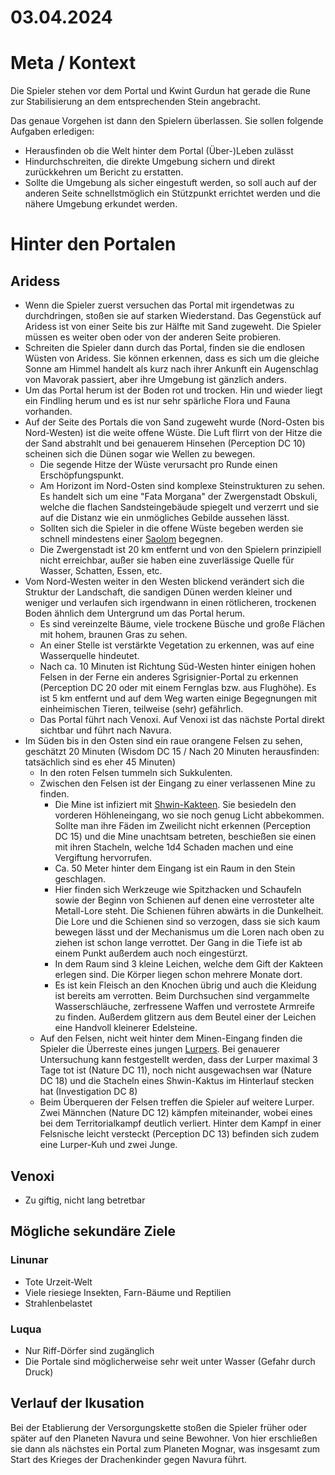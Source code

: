 # 03.04.2024

<!-- TODO: Battlemaps -->

# Meta / Kontext

Die Spieler stehen vor dem Portal und Kwint Gurdun hat gerade die Rune zur Stabilisierung an dem entsprechenden Stein angebracht. 

Das genaue Vorgehen ist dann den Spielern überlassen. Sie sollen folgende Aufgaben erledigen:
* Herausfinden ob die Welt hinter dem Portal (Über-)Leben zulässt
* Hindurchschreiten, die direkte Umgebung sichern und direkt zurückkehren um Bericht zu erstatten.
* Sollte die Umgebung als sicher eingestuft werden, so soll auch auf der anderen Seite schnellstmöglich ein Stützpunkt errichtet werden und die nähere Umgebung erkundet werden.

# Hinter den Portalen

## Aridess

* Wenn die Spieler zuerst versuchen das Portal mit irgendetwas zu durchdringen, stoßen sie auf starken Wiederstand. Das Gegenstück auf Aridess ist von einer Seite bis zur Hälfte mit Sand zugeweht. Die Spieler müssen es weiter oben oder von der anderen Seite probieren.
* Schreiten die Spieler dann durch das Portal, finden sie die endlosen Wüsten von Aridess. Sie können erkennen, dass es sich um die gleiche Sonne am Himmel handelt als kurz nach ihrer Ankunft ein Augenschlag von Mavorak passiert, aber ihre Umgebung ist gänzlich anders. 
* Um das Portal herum ist der Boden rot und trocken. Hin und wieder liegt ein Findling herum und es ist nur sehr spärliche Flora und Fauna vorhanden.
* Auf der Seite des Portals die von Sand zugeweht wurde (Nord-Osten bis Nord-Westen) ist die weite offene Wüste. Die Luft flirrt von der Hitze die der Sand abstrahlt und bei genauerem Hinsehen (Perception DC 10) scheinen sich die Dünen sogar wie Wellen zu bewegen.
    * Die segende Hitze der Wüste verursacht pro Runde einen Erschöpfungspunkt.
    * Am Horizont im Nord-Osten sind komplexe Steinstrukturen zu sehen. Es handelt sich um eine "Fata Morgana" der Zwergenstadt Obskuli, welche die flachen Sandsteingebäude spiegelt und verzerrt und sie auf die Distanz wie ein unmögliches Gebilde aussehen lässt.
    * Sollten sich die Spieler in die offene Wüste begeben werden sie schnell mindestens einer [Saolom](/content/DnD/Gegner/Saolom.md) begegnen.
    * Die Zwergenstadt ist 20 km entfernt und von den Spielern prinzipiell nicht erreichbar, außer sie haben eine zuverlässige Quelle für Wasser, Schatten, Essen, etc.
* Vom Nord-Westen weiter in den Westen blickend verändert sich die Struktur der Landschaft, die sandigen Dünen werden kleiner und weniger und verlaufen sich irgendwann in einen rötlicheren, trockenen Boden ähnlich dem Untergrund um das Portal herum.
    * Es sind vereinzelte Bäume, viele trockene Büsche und große Flächen mit hohem, braunen Gras zu sehen.
    * An einer Stelle ist verstärkte Vegetation zu erkennen, was auf eine Wasserquelle hindeutet.
    * Nach ca. 10 Minuten ist Richtung Süd-Westen hinter einigen hohen Felsen in der Ferne ein anderes Sgrisignier-Portal zu erkennen (Perception DC 20 oder mit einem Fernglas bzw. aus Flughöhe). Es ist 5 km entfernt und auf dem Weg warten einige Begegnungen mit einheimischen Tieren, teilweise (sehr) gefährlich.
    * Das Portal führt nach Venoxi. Auf Venoxi ist das nächste Portal direkt sichtbar und führt nach Navura.
* Im Süden bis in den Osten sind ein raue orangene Felsen zu sehen, geschätzt 20 Minuten (Wisdom DC 15 / Nach 20 Minuten herausfinden: tatsächlich sind es eher 45 Minuten)
    * In den roten Felsen tummeln sich Sukkulenten.
    * Zwischen den Felsen ist der Eingang zu einer verlassenen Mine zu finden.
        * Die Mine ist infiziert mit [Shwin-Kakteen](/content/DnD/Gegner/Shwin-Kaktus.md). Sie besiedeln den vorderen Höhleneingang, wo sie noch genug Licht abbekommen. Sollte man ihre Fäden im Zweilicht nicht erkennen (Perception DC 15) und die Mine unachtsam betreten, beschießen sie einen mit ihren Stacheln, welche 1d4 Schaden machen und eine Vergiftung hervorrufen.
        * Ca. 50 Meter hinter dem Eingang ist ein Raum in den Stein geschlagen. 
        * Hier finden sich Werkzeuge wie Spitzhacken und Schaufeln sowie der Beginn von Schienen auf denen eine verrosteter alte Metall-Lore steht. Die Schienen führen abwärts in die Dunkelheit. Die Lore und die Schienen sind so verzogen, dass sie sich kaum bewegen lässt und der Mechanismus um die Loren nach oben zu ziehen ist schon lange verrottet. Der Gang in die Tiefe ist ab einem Punkt außerdem auch noch eingestürzt.
        * In dem Raum sind 3 kleine Leichen, welche dem Gift der Kakteen erlegen sind. Die Körper liegen schon mehrere Monate dort.
        * Es ist kein Fleisch an den Knochen übrig und auch die Kleidung ist bereits am verrotten. Beim Durchsuchen sind vergammelte Wasserschläuche, zerfressene Waffen und verrostete Armreife zu finden. Außerdem glitzern aus dem Beutel einer der Leichen eine Handvoll kleinerer Edelsteine.
    * Auf den Felsen, nicht weit hinter dem Minen-Eingang finden die Spieler die Überreste eines jungen [Lurpers](/content/DnD/Gegner/Lurper.md). Bei genauerer Untersuchung kann festgestellt werden, dass der Lurper maximal 3 Tage tot ist (Nature DC 11), noch nicht ausgewachsen war (Nature DC 18) und die Stacheln eines Shwin-Kaktus im Hinterlauf stecken hat (Investigation DC 8)
    * Beim Überqueren der Felsen treffen die Spieler auf weitere Lurper. Zwei Männchen (Nature DC 12) kämpfen miteinander, wobei eines bei dem Territorialkampf deutlich verliert. Hinter dem Kampf in einer Felsnische leicht versteckt (Perception DC 13) befinden sich zudem eine Lurper-Kuh und zwei Junge.


## Venoxi
* Zu giftig, nicht lang betretbar

## Mögliche sekundäre Ziele

### Linunar
* Tote Urzeit-Welt
* Viele riesiege Insekten, Farn-Bäume und Reptilien
* Strahlenbelastet

### Luqua
* Nur Riff-Dörfer sind zugänglich
* Die Portale sind möglicherweise sehr weit unter Wasser (Gefahr durch Druck)

## Verlauf der Ikusation

Bei der Etablierung der Versorgungskette stoßen die Spieler früher oder später auf den Planeten Navura und seine Bewohner. Von hier erschließen sie dann als nächstes ein Portal zum Planeten Mognar, was insgesamt zum Start des Krieges der Drachenkinder gegen Navura führt. 
